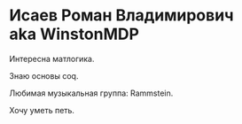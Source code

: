 # Исаев Роман Владимирович <br> aka WinstonMDP

Интересна матлогика.

Знаю основы coq.

Любимая музыкальная группа: Rammstein.

Хочу уметь петь.
